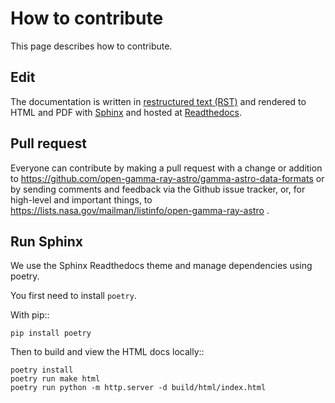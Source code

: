 # How to contribute

This page describes how to contribute.

## Edit

The documentation is written in
[restructured text (RST)](http://www.sphinx-doc.org/en/master/usage/restructuredtext/) and rendered to HTML
and PDF with [Sphinx](http://www.sphinx-doc.org/en/master/)
and hosted at [Readthedocs](http://gamma-astro-data-formats.readthedocs.io/).

## Pull request

Everyone can contribute by making a pull request with a change or addition
to https://github.com/open-gamma-ray-astro/gamma-astro-data-formats or by
sending comments and feedback via the Github issue tracker, or, for
high-level and important things, to 
https://lists.nasa.gov/mailman/listinfo/open-gamma-ray-astro .

## Run Sphinx

We use the Sphinx Readthedocs theme and manage dependencies using poetry.

You first need to install `poetry`.

With pip::

    pip install poetry

Then to build and view the HTML docs locally::

    poetry install
    poetry run make html
    poetry run python -m http.server -d build/html/index.html
